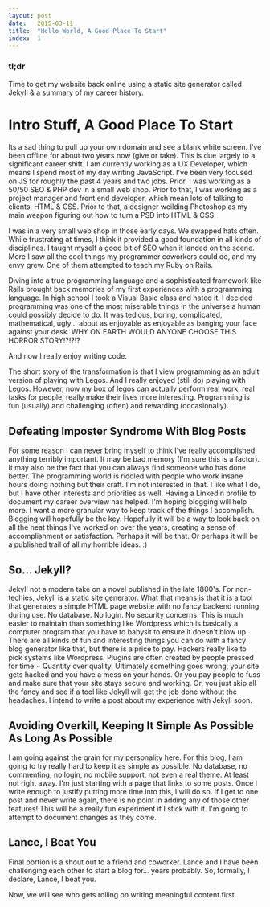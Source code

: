 ```yaml
---
layout: post
date:   2015-03-11
title:  "Hello World, A Good Place To Start"
index:  1
---
```


### tl;dr

Time to get my website back online using a static site generator called Jekyll
&amp; a summary of my career history.

# Intro Stuff, A Good Place To Start

Its a sad thing to pull up your own domain and see a blank white screen.  I've
been offline for about two years now (give or take).  This is due largely
to a significant career shift.  I am currently working as a UX Developer,
which means I spend most of my day writing JavaScript.  I've been very focused
on JS for roughly the past 4 years and two jobs.  Prior, I was working as
a 50/50 SEO & PHP dev in a small web shop.  Prior to that, I was working as a
project manager and front end developer, which mean lots of talking to clients,
HTML & CSS.  Prior to that, a designer weilding Photoshop as my main weapon figuring
out how to turn a PSD into HTML &amp; CSS.

I was in a very small web shop in those early days.  We swapped hats often.  While
frustrating at times, I think it provided a good foundation in all kinds of
disciplines.  I taught myself a good bit of SEO when it landed on the scene.  More
I saw all the cool things my programmer coworkers could do, and my envy grew.  One
of them attempted to teach my Ruby on Rails.

Diving into a true programming language and a sophisticated framework like Rails
brought back memories of my first experiences with a programming language.  In
high school I took a Visual Basic class and hated it. I decided programming was
one of the most miserable things in the universe a human could possibly decide to
do.  It was tedious, boring, complicated, mathematical, ugly... about as enjoyable
as enjoyable as banging your face against your desk.  WHY ON EARTH WOULD
ANYONE CHOOSE THIS HORROR STORY!?!?!?

And now I really enjoy writing code.

The short story of the transformation is that I view programming as an adult version
of playing with Legos.  And I really enjoyed (still do) playing with Legos.  However,
now my box of legos can actually perform real work, real tasks for people, really
make their lives more interesting.  Programming is fun (usually) and challenging
(often) and rewarding (occasionally).

## Defeating Imposter Syndrome With Blog Posts

For some reason I can never bring myself to think I've really accomplished anything
terribly important.  It may be bad memory (I'm sure this is a factor).  It may also
be the fact that you can always find someone who has done better.  The programming
world is riddled with people who work insane hours doing nothing but their craft.
I'm not interested in that. I like what I do, but I have other interests and
priorities as well.  Having a LinkedIn profile to document my career overview has
helped.  I'm hoping blogging will help more.  I want a more granular way to keep
track of the things I accomplish. Blogging will hopefully be the key.  Hopefully
it will be a way to look back on all the neat things I've worked on over the years,
creating a sense of accomplishment or satisfaction.  Perhaps it will be that.  Or
perhaps it will be a published trail of all my horrible ideas.  :)

## So... Jekyll?

Jekyll not a modern take on a novel published in the late 1800's. For non-techies,
Jekyll is a static site generator.  What that means is that it is a tool that
generates a simple HTML page website with no fancy backend running during use.
No database. No login.  No security concerns.  This is much easier to maintain
than something like Wordpress which is basically a computer program that you have
to babysit to ensure it doesn't blow up.  There are all kinds of fun and interesting
things you can do with a fancy blog generator like that, but there is a price to
pay.  Hackers really like to pick systems like Wordpress.  Plugins are often
created by people pressed for time ~ Quantity over quality.  Ultimately something
goes wrong, your site gets hacked and you have a mess on your hands. Or you pay
people to fuss and make sure that your site stays secure and working.  Or, you
just skip all the fancy and see if a tool like Jekyll will get the job done without
the headaches.  I intend to write a post about my experience with Jekyll soon.

## Avoiding Overkill, Keeping It Simple As Possible As Long As Possible

I am going against the grain for my personality here.  For this blog, I am going
to try really hard to keep it as simple as possible.  No database, no commenting,
no login, no mobile support, not even a real theme.  At least not right away.  I'm
just starting with a page that links to some posts.  Once I write enough to justify
putting more time into this, I will do so.  If I get to one post and never write
again, there is no point in adding any of those other features!  This will be a
really fun experiment if I stick with it.  I'm going to attempt to document changes
as they come.

## Lance, I Beat You

Final portion is a shout out to a friend and coworker.  Lance and I have been
challenging each other to start a blog for... years probably.  So, formally, I
declare, Lance, I beat you.

Now, we will see who gets rolling on writing meaningful content first.










